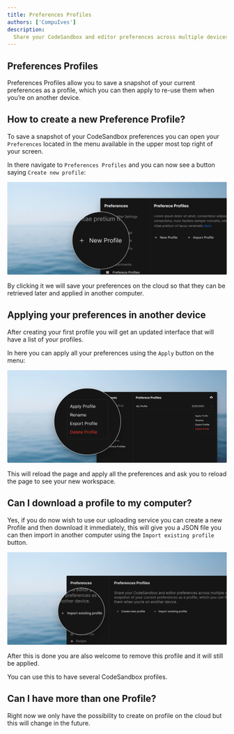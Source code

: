 ```yaml
---
title: Preferences Profiles
authors: ['CompuIves']
description:
  Share your CodeSandbox and editor preferences across multiple devices.
---
```


## Preferences Profiles

Preferences Profiles allow you to save a snapshot of your current preferences as
a profile, which you can then apply to re-use them when you’re on another
device.

## How to create a new Preference Profile?

To save a snapshot of your CodeSandbox preferences you can open your
`Preferences` located in the menu available in the upper most top right of your
screen.

In there navigate to `Preferences Profiles` and you can now see a button saying
`Create new profile`:

![Create a Profile](./images/preferences-create.png)

By clicking it we will save your preferences on the cloud so that they can be
retrieved later and applied in another computer.

## Applying your preferences in another device

After creating your first profile you will get an updated interface that will
have a list of your profiles.

In here you can apply all your preferences using the `Apply` button on the menu:

![Apply Profile](./images/preferences-apply.png)

This will reload the page and apply all the preferences and ask you to reload
the page to see your new workspace.

## Can I download a profile to my computer?

Yes, if you do now wish to use our uploading service you can create a new
Profile and then download it immediately, this will give you a JSON file you can
then import in another computer using the `Import existing profile` button.

![Import a Profile](./images/preferences-import.png)

After this is done you are also welcome to remove this profile and it will still
be applied.

You can use this to have several CodeSandbox profiles.

## Can I have more than one Profile?

Right now we only have the possibility to create on profile on the cloud but
this will change in the future.
